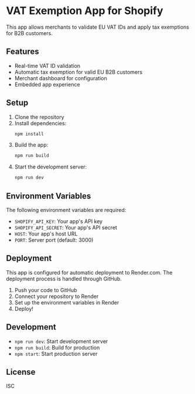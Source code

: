 # VAT Exemption App for Shopify

This app allows merchants to validate EU VAT IDs and apply tax exemptions for B2B customers.

## Features

- Real-time VAT ID validation
- Automatic tax exemption for valid EU B2B customers
- Merchant dashboard for configuration
- Embedded app experience

## Setup

1. Clone the repository
2. Install dependencies:
   ```bash
   npm install
   ```
3. Build the app:
   ```bash
   npm run build
   ```
4. Start the development server:
   ```bash
   npm run dev
   ```

## Environment Variables

The following environment variables are required:

- `SHOPIFY_API_KEY`: Your app's API key
- `SHOPIFY_API_SECRET`: Your app's API secret
- `HOST`: Your app's host URL
- `PORT`: Server port (default: 3000)

## Deployment

This app is configured for automatic deployment to Render.com. The deployment process is handled through GitHub.

1. Push your code to GitHub
2. Connect your repository to Render
3. Set up the environment variables in Render
4. Deploy!

## Development

- `npm run dev`: Start development server
- `npm run build`: Build for production
- `npm start`: Start production server

## License

ISC 